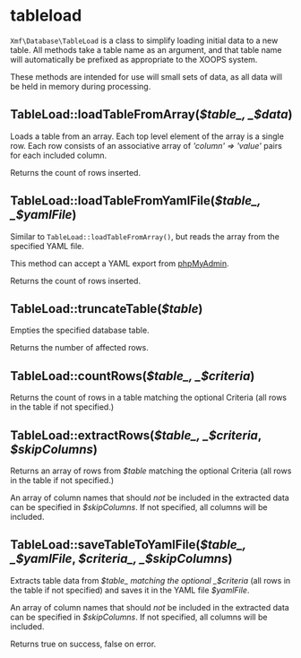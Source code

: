 # tableload

`Xmf\Database\TableLoad` is a class to simplify loading initial data to a new table. All methods take a table name as an argument, and that table name will automatically be prefixed as appropriate to the XOOPS system.

These methods are intended for use will small sets of data, as all data will be held in memory during processing.

## TableLoad::loadTableFromArray\(_$table_, _$data_\)

Loads a table from an array. Each top level element of the array is a single row. Each row consists of an associative array of _'column' =&gt; 'value'_ pairs for each included column.

Returns the count of rows inserted.

## TableLoad::loadTableFromYamlFile\(_$table_, _$yamlFile_\)

Similar to `TableLoad::loadTableFromArray()`, but reads the array from the specified YAML file.

This method can accept a YAML export from [phpMyAdmin](https://www.phpmyadmin.net/).

Returns the count of rows inserted.

## TableLoad::truncateTable\(_$table_\)

Empties the specified database table.

Returns the number of affected rows.

## TableLoad::countRows\(_$table_, _$criteria_\)

Returns the count of rows in a table matching the optional Criteria \(all rows in the table if not specified.\)

## TableLoad::extractRows\(_$table_, _$criteria_, _$skipColumns_\)

Returns an array of rows from _$table_ matching the optional Criteria \(all rows in the table if not specified.\)

An array of column names that should _not_ be included in the extracted data can be specified in _$skipColumns_. If not specified, all columns will be included.

## TableLoad::saveTableToYamlFile\(_$table_, _$yamlFile_, _$criteria_, _$skipColumns_\)

Extracts table data from _$table_ matching the optional _$criteria_ \(all rows in the table if not specified\) and saves it in the YAML file _$yamlFile_.

An array of column names that should _not_ be included in the extracted data can be specified in _$skipColumns_. If not specified, all columns will be included.

Returns true on success, false on error.

